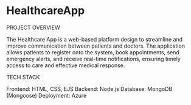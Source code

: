 # HealthcareApp

PROJECT OVERVIEW

The Healthcare App is a web-based platform design to streamline and improve communication between patients and doctors. The application allows patients to register onto the system, book appointments, send emergency alerts, and receive real-time notifications, ensuring timely access to care and effective medical response.

TECH STACK

Frontend: HTML, CSS, EJS
Backend: Node.js
Database: MongoDB (Mongoose)
Deployment: Azure
